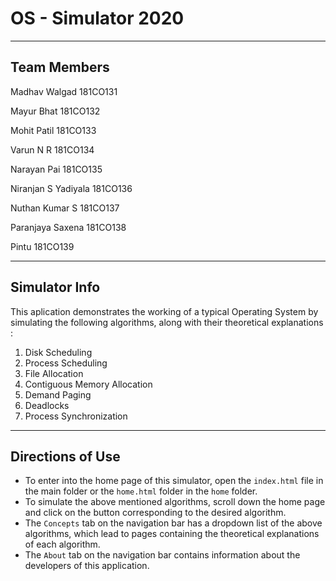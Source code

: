 # OS - Simulator 2020

------
## Team Members

Madhav Walgad	           181CO131

Mayur Bhat	             181CO132

Mohit Patil	             181CO133

Varun N R	               181CO134

Narayan Pai	             181CO135

Niranjan S Yadiyala	     181CO136

Nuthan Kumar S	         181CO137

Paranjaya Saxena	       181CO138

Pintu	                   181CO139

------
## Simulator Info

This aplication demonstrates the working of a typical Operating System by simulating the following algorithms, along with their theoretical explanations : 
1. Disk Scheduling
2. Process Scheduling
3. File Allocation
4. Contiguous Memory Allocation
5. Demand Paging
6. Deadlocks
7. Process Synchronization

------

## Directions of Use

* To enter into the home page of this simulator, open the `index.html` file in the main folder or the `home.html` folder in the `home` folder. 
* To simulate the above mentioned algorithms, scroll down the home page and click on the button corresponding to the desired algorithm. 
* The `Concepts` tab on the navigation bar has a dropdown list of the above algorithms, which lead to pages containing the theoretical explanations of each algorithm. 
* The `About` tab on the navigation bar contains information about the developers of this application.
